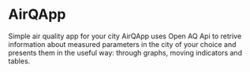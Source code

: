 # AirQApp
Simple air quality app for your city 
AirQApp uses Open AQ Api to retrive information about measured parameters in the city of your choice and presents them in the useful way: 
through graphs, moving indicators and tables.
